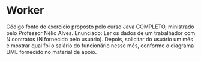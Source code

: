 # Worker
Código fonte do exercício proposto pelo curso Java COMPLETO, ministrado pelo Professor Nélio Alves.
Enunciado:
Ler os dados de um trabalhador com N contratos (N fornecido pelo usuário). Depois, solicitar
do usuário um mês e mostrar qual foi o salário do funcionário nesse mês, conforme o diagrama UML fornecido no material de apoio.

